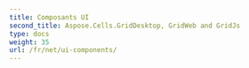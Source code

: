 ```yaml
---
title: Composants UI
second_title: Aspose.Cells.GridDesktop, GridWeb and GridJs
type: docs
weight: 35
url: /fr/net/ui-components/
---
```




